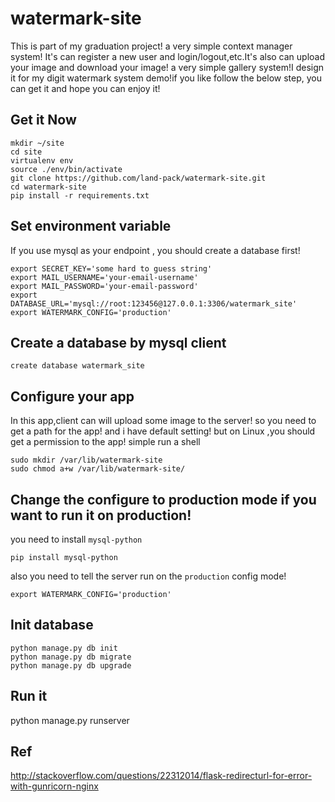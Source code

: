 # watermark-site
This is part of my graduation project! a very simple context manager system!
It's can register a new user and login/logout,etc.It's also can upload your
image and download your image! a very simple gallery system!I design it for
my digit watermark system demo!if you like follow the below step, you can get
it and hope you can enjoy it!

Get it Now
----------
```shell
mkdir ~/site
cd site
virtualenv env
source ./env/bin/activate
git clone https://github.com/land-pack/watermark-site.git
cd watermark-site
pip install -r requirements.txt
```

Set environment variable
------------------------
If you use mysql as your endpoint , you should create a database first!
```shell
export SECRET_KEY='some hard to guess string'
export MAIL_USERNAME='your-email-username'
export MAIL_PASSWORD='your-email-password'
export DATABASE_URL='mysql://root:123456@127.0.0.1:3306/watermark_site'
export WATERMARK_CONFIG='production'
```
Create a database by mysql client
---------------------------------
```shell
create database watermark_site
```
Configure your app
------------------
In this app,client can  will upload some image to the server! so you need to get a path for the app!
and i have default setting! but on Linux ,you should get a permission to the app! simple run a shell
```shell
sudo mkdir /var/lib/watermark-site
sudo chmod a+w /var/lib/watermark-site/
```
Change the configure to production mode if you want to run it on production!
----------------------------------------------------------------------------
you need to install `mysql-python`
```shell
pip install mysql-python
```
also you need to tell the server run on the `production` config mode!
```shell
export WATERMARK_CONFIG='production'
```
Init database 
-------------
```shell
python manage.py db init
python manage.py db migrate
python manage.py db upgrade
```
Run it
------
python manage.py runserver

Ref
--
http://stackoverflow.com/questions/22312014/flask-redirecturl-for-error-with-gunricorn-nginx
